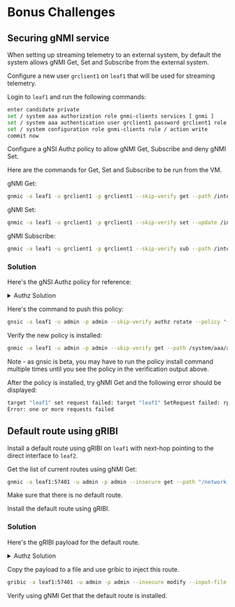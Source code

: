 # Bonus Challenges

## Securing gNMI service

When setting up streaming telemetry to an external system, by default the system allows gNMI Get, Set and Subscribe from the external system.

Configure a new user `grclient1` on `leaf1` that will be used for streaming telemetry.

Login to `leaf1` and run the following commands:

```bash
enter candidate private
set / system aaa authorization role gnmi-clients services [ gnmi ]
set / system aaa authentication user grclient1 password grclient1 role [ gnmi-clients ]
set / system configuration role gnmi-clients rule / action write
commit now
```

Configure a gNSI Authz policy to allow gNMI Get, Subscribe  and deny gNMI Set.

Here are the commands for Get, Set and Subscribe to be run from the VM.

gNMI Get:

```bash
gnmic -a leaf1 -u grclient1 -p grclient1 --skip-verify get --path /interface[name=ethernet-1/10]/mtu --encoding json_ietf
```

gNMI Set:

```bash
gnmic -a leaf1 -u grclient1 -p grclient1 --skip-verify set --update /interface[name=ethernet-1/10]/mtu:::json:::4000
```

gNMI Subscribe:

```bash
gnmic -a leaf1 -u grclient1 -p grclient1 --skip-verify sub --path /interface[name=ethernet-1/1]/statistics/out-packets --mode once
```

### Solution

Here's the gNSI Authz policy for reference:

<details>
<summary>Authz Solution</summary>
<br>
<pre>
{
  "name": "ac3-gnmi",
  "allow_rules": [
    {
      "name": "gnmi-access",
      "source": {
        "principals": [
          "grclient1","gnmi-clients"
        ]
      },
      "request": {
        "paths": [
          "/gnmi.gNMI/Get",
          "/gnmi.gNMI/Subscribe"
        ]
      }
    }
  ],
  "deny_rules": [
    {
      "name": "gnmi-access",
      "source": {
        "principals": [
          "grclient1","gnmi-clients"
        ]
      },
      "request": {
        "paths": [
          "/gnmi.gNMI/Set"
        ]
      }
    }
  ]
}
</pre>
</details>

Here's the command to push this policy:

```bash
gnsic -a leaf1 -u admin -p admin --skip-verify authz rotate --policy "{\"name\":\"ac3-gnmi\",\"allow_rules\":[{\"name\":\"gnmi-access\",\"source\":{\"principals\":[\"grclient1\",\"gnmi-clients\"]},\"request\":{\"paths\":[\"/gnmi.gNMI/Get\",\"/gnmi.gNMI/Subscribe\"]}}],\"deny_rules\":[{\"name\":\"gnmi-access\",\"source\":{\"principals\":[\"grclient1\",\"gnmi-clients\"]},\"request\":{\"paths\":[\"/gnmi.gNMI/Set\"]}}]}"
```

Verify the new policy is installed:

```bash
gnmic -a leaf1 -u admin -p admin --skip-verify get --path /system/aaa/authorization/authz-policy --encoding json_ietf
```

Note - as gnsic is beta, you may have to run the policy install command multiple times until you see the policy in the verification output above.

After the policy is installed, try gNMI Get and the following error should be displayed:

```bash
target "leaf1" set request failed: target "leaf1" SetRequest failed: rpc error: code = PermissionDenied desc = User 'grclient1' is not authorized to use rpc '/gnmi.gNMI/Set'
Error: one or more requests failed
```

## Default route using gRIBI

Install a default route using gRIBI on `leaf1` with next-hop pointing to the direct interface to `leaf2`.

Get the list of current routes using gNMI Get:

```bash
gnmic -a leaf1:57401 -u admin -p admin --insecure get --path "/network-instance[name=default]/route-table/ipv4-unicast" --encoding=JSON_IETF --depth 2 | grep -E "prefix|active|type"
```

Make sure that there is no default route.

Install the default route using gRIBI.

### Solution

Here's the gRIBI payload for the default route.

<details>
<summary>Authz Solution</summary>
<br>
<pre>
default-network-instance: default

params:
  redundancy: single-primary
  persistence: preserve
  ack-type: rib-fib

operations:
  - op: add
    election-id: 1:0
    nh:
      index: 1
      ip-address: 172.16.10.1

  - op: add
    election-id: 1:0
    nhg:
      id: 1
      next-hop:
        - index: 1

  - op: add
    election-id: 1:0
    ipv4:
      prefix: 0.0.0.0/0
      nhg: 1
</pre>
</details>

Copy the payload to a file and use gribic to inject this route.

```bash
gribic -a leaf1:57401 -u admin -p admin --insecure modify --input-file file-name.yml
```

Verify using gNMI Get that the default route is installed.
